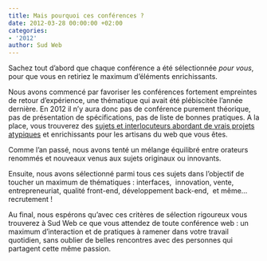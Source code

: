 ```yaml
---
title: Mais pourquoi ces conférences ?
date: 2012-03-28 00:00:00 +02:00
categories:
- '2012'
author: Sud Web
---
```


Sachez tout d&rsquo;abord que chaque conférence a été sélectionnée *pour vous*, pour que vous en retiriez le maximum d&rsquo;éléments enrichissants.

Nous avons commencé par favoriser les conférences fortement empreintes de retour d&rsquo;expérience, une thématique qui avait été plébiscitée l&rsquo;année dernière. En 2012 il n&rsquo;y aura donc pas de conférence purement théorique, pas de présentation de spécifications, pas de liste de bonnes pratiques. A la place, vous trouverez des [sujets et interlocuteurs abordant de vrais projets atypiques][1] et enrichissants pour les artisans du web que vous êtes.

Comme l&rsquo;an passé, nous avons tenté un mélange équilibré entre orateurs renommés et nouveaux venus aux sujets originaux ou innovants.

Ensuite, nous avons sélectionné parmi tous ces sujets dans l&rsquo;objectif de toucher un maximum de thématiques : interfaces,  innovation, vente, entrepreneuriat, qualité <span lang="en">front-end</span>, développement <span lang="en">back-end</span>,  et même&#8230; recrutement !

Au final, nous espérons qu&rsquo;avec ces critères de sélection rigoureux vous trouverez à Sud Web ce que vous attendez de toute conférence web : un maximum d&rsquo;interaction et de pratiques à ramener dans votre travail quotidien, sans oublier de belles rencontres avec des personnes qui partagent cette même passion.

 [1]: http://sudweb.fr/2012/schedule/conferences/ "Vendredi 25 mai – Les conférences"
